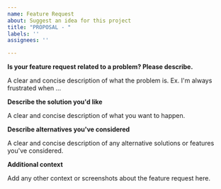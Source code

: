 ```yaml
---
name: Feature Request
about: Suggest an idea for this project
title: "PROPOSAL - "
labels: ''
assignees: ''

---
```


**Is your feature request related to a problem? Please describe.**

A clear and concise description of what the problem is. Ex. I'm always frustrated when ...

**Describe the solution you'd like**

A clear and concise description of what you want to happen.

**Describe alternatives you've considered**

A clear and concise description of any alternative solutions or features you've considered.

**Additional context**

Add any other context or screenshots about the feature request here.
